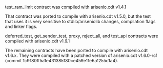 test_ram_limit contract was compiled with arisenio.cdt v1.4.1

That contract was ported to compile with arisenio.cdt v1.5.0, but the test that uses it is very sensitive to stdlib/ariseniolib changes, compilation flags and linker flags.

deferred_test, get_sender_test, proxy, reject_all, and test_api contracts were compiled with arisenio.cdt v1.6.1

The remaining contracts have been ported to compile with arisenio.cdt v1.6.x. They were compiled with a patched version of arisenio.cdt v1.6.0-rc1 (commit 1c9180ff5a1e431385180ce459e11e6a1255c1a4).
